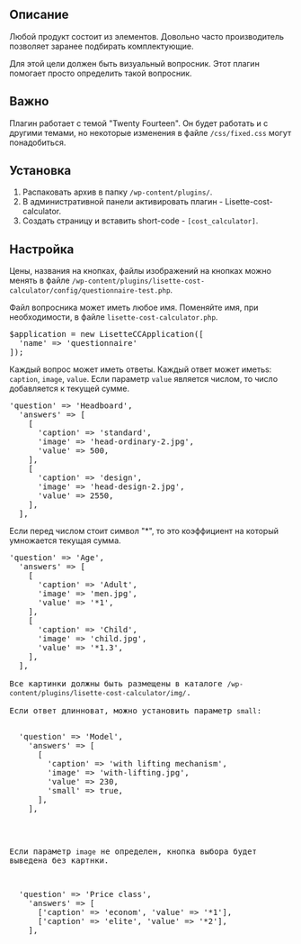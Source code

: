 Описание
---------
Любой продукт состоит из элементов. 
Довольно часто производитель позволяет заранее подбирать комплектующие. 

Для этой цели должен быть визуальный вопросник. 
Этот плагин помогает просто определить такой вопросник.

Важно
---------
Плагин работает с темой "Twenty Fourteen". Он будет работать и с другими темами, но
некоторые изменения в файле <code>/css/fixed.css</code> могут понадобиться.

Установка
---------

1. Распаковать архив в папку <code>/wp-content/plugins/</code>.
2. В административной панели активировать плагин - Lisette-cost-calculator.
3. Создать страницу и вставить short-code - <code>[cost_calculator]</code>.

Настройка
---------

Цены, названия на кнопках, файлы изображений на кнопках можно менять в файле 
<code>/wp-content/plugins/lisette-cost-calculator/config/questionnaire-test.php</code>.

Файл вопросника может иметь любое имя. Поменяйте имя, при необходимости, в файле
<code>lisette-cost-calculator.php</code>.

<pre>
$application = new LisetteCCApplication([
  'name' => 'questionnaire'
]);
</pre>

Каждый вопрос может иметь ответы. Каждый ответ может иметьs: <code>caption</code>, <code>image</code>, <code>value</code>. 
Если параметр <code>value</code> является числом, то число добавляется к текущей сумме.

<pre>
'question' => 'Headboard', 
  'answers' => [
    [
      'caption' => 'standard',
      'image' => 'head-ordinary-2.jpg',
      'value' => 500,
    ],
    [
      'caption' => 'design',
      'image' => 'head-design-2.jpg',
      'value' => 2550,
    ],
  ],
</pre>

Если перед числом стоит символ "*", то это коэффициент на который умножается текущая сумма.

<pre>
'question' => 'Age',
  'answers' => [
    [
      'caption' => 'Adult', 
      'image' => 'men.jpg', 
      'value' => '*1',
    ],
    [
      'caption' => 'Child', 
      'image' => 'child.jpg', 
      'value' => '*1.3',
    ],
  ],

Все картинки должны быть размещены в каталоге <code>/wp-content/plugins/lisette-cost-calculator/img/</code>.

Если ответ длинноват, можно установить параметр <code>small</code>:

<pre>
  'question' => 'Model',
    'answers' => [
      [
        'caption' => 'with lifting mechanism', 
        'image' => 'with-lifting.jpg', 
        'value' => 230, 
        'small' => true,
      ],
    ],
</pre>

Если параметр <code>image</code> не определен, кнопка выбора будет выведена без картнки.

<pre>
  'question' => 'Price class',
    'answers' => [
      ['caption' => 'econom', 'value' => '*1'],
      ['caption' => 'elite', 'value' => '*2'],
    ],
</pre>
